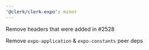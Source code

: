 ```yaml
---
'@clerk/clerk-expo': minor
---
```


Remove headers that were added in #2528

Remove `expo-application` & `expo-constants` peer deps
